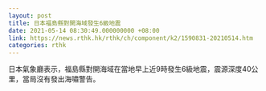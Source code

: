 ```yaml
---
layout: post
title: 日本福島縣對開海域發生6級地震
date: 2021-05-14 08:30:49.000000000 +08:00
link: https://news.rthk.hk/rthk/ch/component/k2/1590831-20210514.htm
categories: rthk
---
```


日本氣象廳表示，福島縣對開海域在當地早上近9時發生6級地震，震源深度40公里，當局沒有發出海嘯警告。
